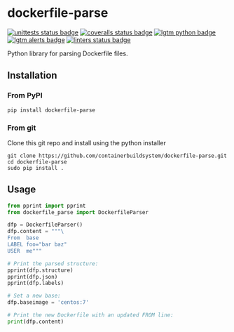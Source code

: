 # dockerfile-parse

[![unittests status badge]][unittests status link]
[![coveralls status badge]][coveralls status link]
[![lgtm python badge]][lgtm python link]
[![lgtm alerts badge]][lgtm alerts link]
[![linters status badge]][linters status link]

Python library for parsing Dockerfile files.

## Installation

### From PyPI

```shell
pip install dockerfile-parse
```

### From git

Clone this git repo and install using the python installer

```shell
git clone https://github.com/containerbuildsystem/dockerfile-parse.git
cd dockerfile-parse
sudo pip install .
```

## Usage

```python
from pprint import pprint
from dockerfile_parse import DockerfileParser

dfp = DockerfileParser()
dfp.content = """\
From  base
LABEL foo="bar baz"
USER  me"""

# Print the parsed structure:
pprint(dfp.structure)
pprint(dfp.json)
pprint(dfp.labels)

# Set a new base:
dfp.baseimage = 'centos:7'

# Print the new Dockerfile with an updated FROM line:
print(dfp.content)
```

[coveralls status badge]: https://coveralls.io/repos/containerbuildsystem/dockerfile-parse/badge.svg?branch=master
[coveralls status link]: https://coveralls.io/r/containerbuildsystem/dockerfile-parse?branch=master
[lgtm python badge]: https://img.shields.io/lgtm/grade/python/g/containerbuildsystem/dockerfile-parse.svg?logo=lgtm&logoWidth=18
[lgtm python link]: https://lgtm.com/projects/g/containerbuildsystem/dockerfile-parse/context:python
[lgtm alerts badge]: https://img.shields.io/lgtm/alerts/g/containerbuildsystem/dockerfile-parse.svg?logo=lgtm&logoWidth=18
[lgtm alerts link]: https://lgtm.com/projects/g/containerbuildsystem/dockerfile-parse/alerts
[linters status badge]: https://github.com/containerbuildsystem/dockerfile-parse/workflows/Linters/badge.svg?branch=master&event=push
[linters status link]: https://github.com/containerbuildsystem/dockerfile-parse/actions?query=event%3Apush+branch%3Amaster+workflow%3A%22Linters%22
[unittests status badge]: https://github.com/containerbuildsystem/dockerfile-parse/workflows/Unittests/badge.svg?branch=master&event=push
[unittests status link]: https://github.com/containerbuildsystem/dockerfile-parse/actions?query=event%3Apush+branch%3Amaster+workflow%3A%22Unittests%22
